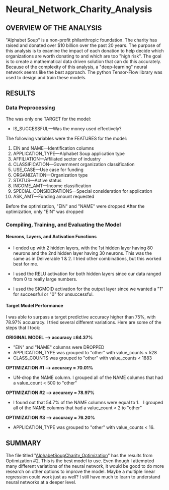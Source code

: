 # Neural_Network_Charity_Analysis

## OVERVIEW OF THE ANALYSIS
"Alphabet Soup" is a non-profit philanthropic foundation. The charity has raised and donated over $10 billion over the past 20 years.  The purpose of this analysis is to examine the impact of each donation to help decide which organizations are worth donating to and which are too "high risk".  The goal is to create a mathematical data driven solution that can do this accurately.  Because of the complexity of this analysis, a "deep-learning" neural network seems like the best approach. The python Tensor-Flow library was used to design and train these models.

## RESULTS
### <b> Data Preprocessing </b>
The was only one TARGET for the model: 
* IS_SUCCESSFUL—Was the money used effectively?

The following variables were the FEATURES for the model: 
1. EIN and NAME—Identification columns
2. APPLICATION_TYPE—Alphabet Soup application type
3. AFFILIATION—Affiliated sector of industry
4. CLASSIFICATION—Government organization classification
5. USE_CASE—Use case for funding
6. ORGANIZATION—Organization type
7. STATUS—Active status
8. INCOME_AMT—Income classification
9. SPECIAL_CONSIDERATIONS—Special consideration for application
10. ASK_AMT—Funding amount requested

Before the optimization, "EIN" and "NAME" were dropped
After the optimization, only "EIN" was dropped
    
### <b> Compiling, Training, and Evaluating the Model </b> <br> 

#### Neurons, Layers, and Activation Functions
* I ended up with 2  hidden layers, with the 1st hidden layer having 80 neurons and the 2nd hidden layer having 30 neurons. This was the same as in Deliverable 1 & 2. I tried other combinations, but this worked best for me.
  
* I used the RELU activation for both hidden layers since our data ranged from 0 to really large numbers.
  
* I used the SIGMOID activation for the output layer since we wanted a "1" for successful or "0" for unsuccessful.

#### <b>Target Model Performance</b>

I was able to surpass a target predictive accuracy higher than 75%, with 78.97% accuaracy.  I tried several different variations. Here are some of the steps that I took:

<b>ORIGINAL MODEL --> accuracy =64.37% </b>
   *  "EIN" and "NAME" columns were DROPPED
   *  APPLICATION_TYPE was grouped to "other" with value_counts < 528
   *  CLASS_COUNTS was grouped to "other" with value_counts < 1883
  
<b> OPTIMIZATION #1 --> accuracy = 70.01%   </b>
   * UN-drop the NAME column. I grouped all of the NAME columns that had a value_count < 500 to "other"<br>
  
<b> OPTIMIZATION #2 --> accuracy = 78.97%   </b>
* I found out that 54.7% of the NAME columns were equal to 1. &nbsp;  I grouped all of the NAME columns that had a value_count < 2 to "other"


<b> OPTIMIZATION #3 --> accuracy = 76.20%   </b>

* APPLICATION_TYPE was grouped to "other" with value_counts < 16. 


## SUMMARY
The file titled "[AlphabetSoupCharity_Optimization](/AlphabetSoupCharity_Optimization.ipynb)" has the results from Optimization #2.  This is the best model to use. Even though I attempted many different variations of the neural network, it would be good to do more research on other options to improve the model. Maybe a multiple linear regression could work just as well?  I still have much to learn to understand neural networks at a deeper level.

